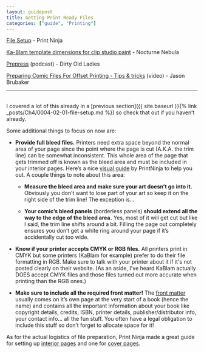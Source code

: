 ```yaml
---
layout: guidepost
title: Getting Print Ready Files
categories: ["guide", "Printing"]
---
```


[File Setup](http://www.printninja.com/printing-resource-center/file-setup) - Print Ninja

[Ka-Blam template dimensions for clip studio paint](http://blog.nocturnenebula.com/post/133001578665/ka-blam-template-dimensions-for-clip-studio-paint ) - Nocturne Nebula

[Prepress](http://dirtyoldladies.libsyn.com/episode-15-prepress) (podcast) - Dirty Old Ladies

[Preparing Comic Files For Offset Printing - Tips & tricks](https://www.youtube.com/watch?v=yiffOuHQh4Q) (video) - Jason Brubaker

<hr><br>
I covered a lot of this already in a [previous section]({{ site.baseurl }}{% link _posts/Ch4/0004-02-01-file-setup.md %}) so check that out if you haven’t already. 

Some additional things to focus on now are:

- **Provide full bleed files.** Printers need extra space beyond the normal area of your page since the point where the page is cut (A.K.A. the trim line) can be somewhat inconsistent. This whole area of the page that gets trimmed off is known as the bleed area and must be included in your interior pages. Here’s a nice [visual guide](http://www.printninja.com/printing-resource-center/file-setup/offset-printing-guidelines/book-bleed-safe-zone-borders) by PrintNinja to help you out. A couple things to note about this area:

    - **Measure the bleed area and make sure your art doesn’t go into it.** Obviously you don’t want to lose part of your art so keep it on the right side of the trim line! The exception is...

    - **Your comic’s bleed panels** (borderless panels) **should extend all the way to the edge of the bleed area.** Yes, most of it will get cut but like I said, the trim line shifts around a bit. Filling the page out completely ensures you don’t get a white ring around your page if it’s accidentally cut too wide. 

- **Know if your printer accepts CMYK or RGB files.** All printers print in CMYK but some printers (KaBlam for example) prefer to do their file formatting in RGB. Make sure to talk with your printer about it if it's not posted clearly on their website. (As an aside, I've heard KaBlam actually DOES accept CMYK files and those files turned out more accurate when printing than the RGB ones.)

- **Make sure to include all the required front matter!** The [front matter](http://www.printninja.com/printing-resource-center/file-setup/offset-printing-guidelines/country-of-origin) usually comes on it’s own page at the very start of a book (hence the name) and contains all the important information about your book like copyright details, credits, ISBN, printer details, publisher/distributor info, your contact info… all the fun stuff. You often have a legal obligation to include this stuff so don’t forget to allocate space for it!

As for the actual logistics of file preparation, Print Ninja made a great guide for setting up [interior pages](http://www.printninja.com/printing-resource-center/file-setup/book-guidelines/creating-your-interior-pages) and one for [cover pages](http://www.printninja.com/printing-resource-center/file-setup/book-guidelines/cover-setup-guides).